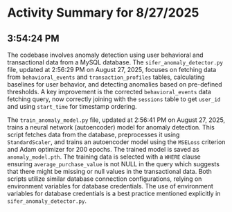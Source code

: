 # Activity Summary for 8/27/2025

## 3:54:24 PM
The codebase involves anomaly detection using user behavioral and transactional data from a MySQL database.  The `sifer_anomaly_detector.py` file, updated at 2:56:29 PM on August 27, 2025, focuses on fetching data from `behavioral_events` and `transaction_profiles` tables, calculating baselines for user behavior, and detecting anomalies based on pre-defined thresholds.  A key improvement is the corrected `behavioral_events` data fetching query, now correctly joining with the `sessions` table to get `user_id` and using `start_time` for timestamp ordering.

The `train_anomaly_model.py` file, updated at 2:56:41 PM on August 27, 2025, trains a neural network (autoencoder) model for anomaly detection. This script fetches data from the database, preprocesses it using `StandardScaler`, and trains an autoencoder model using the `MSELoss` criterion and Adam optimizer for 200 epochs. The trained model is saved as `anomaly_model.pth`. The training data is selected with a `WHERE` clause ensuring `average_purchase_value` is not NULL in the query which suggests that there might be missing or null values in the transactional data.  Both scripts utilize similar database connection configurations, relying on environment variables for database credentials.  The use of environment variables for database credentials is a best practice mentioned explicitly in `sifer_anomaly_detector.py`.
